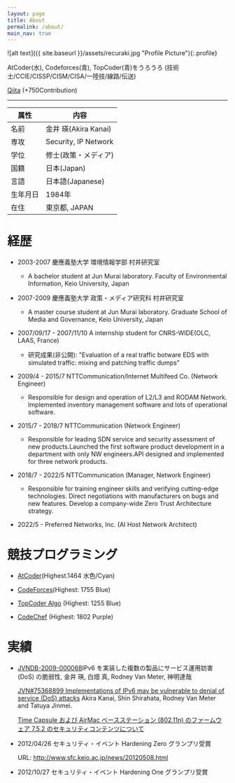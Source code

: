 ```yaml
---
layout: page
title: About
permalink: /about/
main_nav: true
---
```


![alt text]({{ site.baseurl }}/assets/recuraki.jpg "Profile Picture"){:.profile}

AtCoder(水), Codeforces(青), TopCoder(青)をうろうろ (技術士/CCIE/CISSP/CISM/CISA/一陸技/線路/伝送)

[Qiita](https://qiita.com/recuraki) (+750Contribution)


<hr>

|属性|内容|
|-|-|
|名前| 金井 瑛(Akira Kanai)|
|専攻| Security, IP Network|
|学位| 修士(政策・メディア)|
|国籍| 日本(Japan)|
|言語| 日本語(Japanese)|
|生年月日| 1984年|
|在住| 東京都, JAPAN|


# 経歴
- 2003-2007 慶應義塾大学 環境情報学部 村井研究室
  - A bachelor student at Jun Murai laboratory. Faculty of Environmental Information, Keio University, Japan

- 2007-2009 慶應義塾大学 政策・メディア研究科 村井研究室
  - A master course student at Jun Murai laboratory. Graduate School of Media and Governance, Keio University, Japan

- 2007/09/17 - 2007/11/10 A internship student for CNRS-WIDE(OLC, LAAS, France)
  - 研究成果(非公開): "Evaluation of a real traffic botware EDS with simulated traffic: mixing and patching traffic dumps"

- 2009/4 - 2015/7 NTTCommunication/Internet Multifeed Co. (Network Engineer)
  - Responsible for design and operation of L2/L3 and RODAM Network.  Implemented inventory management software and lots of operational software.

- 2015/7 - 2018/7 NTTCommunication (Network Engineer)
  - Responsible for leading SDN service and security assessment of new products.Launched the first software product development in a department with only NW engineers.API designed and implemented for three network products.

- 2018/7 - 2022/5 NTTCommunication (Manager, Network Engineer)
  - Responsible for training engineer skills and verifying cutting-edge technologies. Direct negotiations with manufacturers on bugs and new features. Develop a company-wide Zero Trust Architecture strategy.

- 2022/5 - Preferred Networks, Inc. (AI Host Network Architect)

# 競技プログラミング

- [AtCoder](https://atcoder.jp/users/recuraki)(Highest.1464 水色/Cyan) 

- [CodeForces](https://codeforces.com/profile/recuraki)(Highest: 1755 Blue) 

- [TopCoder Algo](https://www.topcoder.com/members/recuraki) (Highest: 1255 Blue) 

- [CodeChef](https://www.codechef.com/users/recuraki) (Highest: 1802 Purple) 

# 実績
- [JVNDB-2009-000068](http://jvndb.jvn.jp/ja/contents/2009/JVNDB-2009-000068.html)IPv6 を実装した複数の製品にサービス運用妨害 (DoS) の脆弱性, 金井 瑛, 白畑 真, Rodney Van Meter, 神明達哉

   [JVN#75368899 Implementations of IPv6 may be vulnerable to denial of service (DoS) attacks](http://jvn.jp/en/jp/JVN75368899/index.html) Akira Kanai, Shin Shirahata, Rodney Van Meter and Tatuya Jinmei.

   [Time Capsule および AirMac ベースステーション (802.11n) のファームウェア 7.5.2 のセキュリティコンテンツについて](http://support.apple.com/kb/HT4298?viewlocale=ja_JP&locale=ja_JP)

- 2012/04/26 セキュリティ・イベント Hardening Zero グランプリ受賞

   URL: http://www.sfc.keio.ac.jp/news/20120508.html

- 2012/10/27 セキュリティ・イベント Hardening One グランプリ受賞

